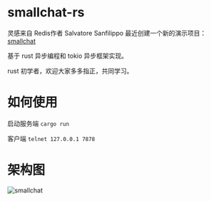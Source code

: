 # smallchat-rs
灵感来自 Redis作者 Salvatore Sanfilippo 最近创建一个新的演示项目：[smallchat](https://github.com/antirez/smallchat)

基于 rust 异步编程和 tokio 异步框架实现。

rust 初学者，欢迎大家多多指正，共同学习。

# 如何使用

启动服务端
`cargo run`

客户端
`telnet 127.0.0.1 7878`

# 架构图

![smallchat](https://github.com/jw-jackson/smallchat-rs/assets/52764058/6d8f52f1-15c6-42a4-a070-ac97e9c9b6cb)

